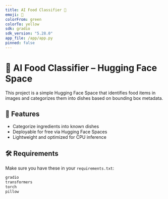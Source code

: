 ```yaml
---
title: AI Food Classifier 🍱
emoji: 🥗
colorFrom: green
colorTo: yellow
sdk: gradio
sdk_version: "5.28.0"
app_file: /app/app.py
pinned: false
---
```


# 🍱 AI Food Classifier – Hugging Face Space

This project is a simple Hugging Face Space that identifies food items in images and categorizes them into dishes based on bounding box metadata.

## 🚀 Features

- Categorize ingredients into known dishes
- Deployable for free via Hugging Face Spaces
- Lightweight and optimized for CPU inference

## 🛠️ Requirements

Make sure you have these in your `requirements.txt`:

```txt
gradio
transformers
torch
pillow

